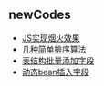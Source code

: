 ## newCodes
- [JS实现烟火效果](https://github.com/shiysin/newFun/tree/master/fireworks)
- [几种简单排序算法](https://github.com/shiysin/newFun/blob/master/Java/SortPrimer)
- [表结构批量添加字段](https://github.com/shiysin/newFun/blob/master/Java/util/AddTableColumnUtils)
- [动态bean插入字段](https://github.com/shiysin/newFun/blob/master/Java/util/DynamicBeanUtils)
